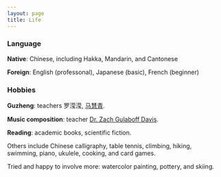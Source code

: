 ```yaml
---
layout: page
title: Life
---
```


### Language
**Native**: Chinese, including Hakka, Mandarin, and Cantonese

**Foreign**: English (professonal), Japanese (basic), French (beginner)


### Hobbies

**Guzheng**: teachers 罗滢滢, [马慧青](http://www.hkmi.net/course.php?p=12).

**Music composition**: teacher [Dr. Zach Gulaboff Davis](https://www.zgulaboffdavis.com/).

**Reading**: academic books, scientific fiction.

Others include Chinese calligraphy, table tennis, climbing, hiking, swimming, piano, ukulele, cooking, and card games. 

Tried and happy to involve more: watercolor painting, pottery, and skiing.



